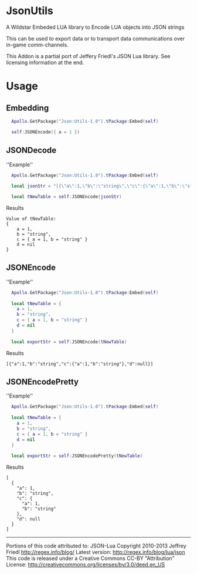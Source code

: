 JsonUtils
=========
A Wildstar Embeded LUA library to Encode LUA objects into JSON strings

This can be used to export data or to transport data communications over in-game comm-channels.

This Addon is a partial port of Jeffery Friedl's JSON Lua library.
See licensing information at the end.

Usage
=====

Embedding
---------
```lua
  Apollo.GetPackage("Json:Utils-1.0").tPackage:Embed(self)

  self:JSONEncode({ a = 1 })
```

JSONDecode
----------
''Example''
```lua
  Apollo.GetPackage("Json:Utils-1.0").tPackage:Embed(self)
  
  local jsonStr = "[{\"a\":1,\"b\":\"string\",\"c\":{\"a\":1,\"b\":\"string\"},\"d\":null}]"

  local tNewTable = self:JSONEncode(jsonStr)
```
Results
```
Value of tNewTable:
{
    a = 1, 
    b = "string", 
    c = { a = 1, b = "string" }
    d = nil
}
```

JSONEncode
----------
''Example''
```lua
  Apollo.GetPackage("Json:Utils-1.0").tPackage:Embed(self)
   
  local tNewTable = {
    a = 1, 
    b = "string", 
    c = { a = 1, b = "string" }
    d = nil
  }
   
  local exportStr = self:JSONEncode(tNewTable)
```
Results
```
[{"a":1,"b":"string","c":{"a":1,"b":"string"},"d":null}]
```

JSONEncodePretty
----------------
''Example''
```lua
  Apollo.GetPackage("Json:Utils-1.0").tPackage:Embed(self)
   
  local tNewTable = {
    a = 1, 
    b = "string", 
    c = { a = 1, b = "string" }
    d = nil
  }
   
  local exportStr = self:JSONEncodePretty(tNewTable)
```
Results
```
[
  {
    "a": 1,
	"b": "string",
	"c": {
	  "a": 1,
	  "b": "string"
	},
	"d": null
  }
]
```

----

Portions of this code attributed to:
JSON-Lua Copyright 2010-2013 Jeffrey Friedl
http://regex.info/blog/
Latest version: http://regex.info/blog/lua/json
This code is released under a Creative Commons CC-BY "Attribution" License:
http://creativecommons.org/licenses/by/3.0/deed.en_US

